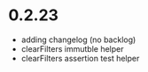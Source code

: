 # 0.2.23

- adding changelog (no backlog)
- clearFilters immutble helper 
- clearFilters assertion test helper
